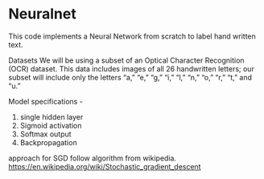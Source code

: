 # Neuralnet

This code implements a Neural Network from scratch to label hand written text.

Datasets We will be using a subset of an Optical Character Recognition (OCR) dataset. This data includes
images of all 26 handwritten letters; our subset will include only the letters “a,” “e,” “g,” “i,” “l,” “n,” “o,”
“r,” “t,” and “u.”

Model specifications -
1. single hidden layer
2. Sigmoid activation
3. Softmax output
4. Backpropagation 

approach for SGD
follow algorithm from wikipedia.
https://en.wikipedia.org/wiki/Stochastic_gradient_descent



